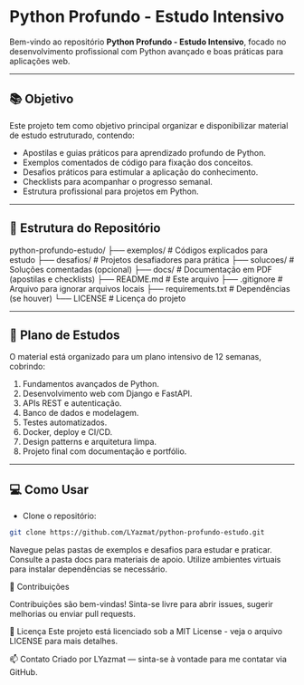 # Python Profundo - Estudo Intensivo

Bem-vindo ao repositório **Python Profundo - Estudo Intensivo**, focado no desenvolvimento profissional com Python avançado e boas práticas para aplicações web.

---

## 📚 Objetivo

Este projeto tem como objetivo principal organizar e disponibilizar material de estudo estruturado, contendo:

- Apostilas e guias práticos para aprendizado profundo de Python.
- Exemplos comentados de código para fixação dos conceitos.
- Desafios práticos para estimular a aplicação do conhecimento.
- Checklists para acompanhar o progresso semanal.
- Estrutura profissional para projetos em Python.

---

## 🚀 Estrutura do Repositório

python-profundo-estudo/
├── exemplos/ # Códigos explicados para estudo
├── desafios/ # Projetos desafiadores para prática
├── solucoes/ # Soluções comentadas (opcional)
├── docs/ # Documentação em PDF (apostilas e checklists)
├── README.md # Este arquivo
├── .gitignore # Arquivo para ignorar arquivos locais
├── requirements.txt # Dependências (se houver)
└── LICENSE # Licença do projeto


---

## 📅 Plano de Estudos

O material está organizado para um plano intensivo de 12 semanas, cobrindo:

1. Fundamentos avançados de Python.
2. Desenvolvimento web com Django e FastAPI.
3. APIs REST e autenticação.
4. Banco de dados e modelagem.
5. Testes automatizados.
6. Docker, deploy e CI/CD.
7. Design patterns e arquitetura limpa.
8. Projeto final com documentação e portfólio.

---

## 💻 Como Usar

- Clone o repositório:
```bash
git clone https://github.com/LYazmat/python-profundo-estudo.git
```

Navegue pelas pastas de exemplos e desafios para estudar e praticar.
Consulte a pasta docs para materiais de apoio.
Utilize ambientes virtuais para instalar dependências se necessário.

🤝 Contribuições

Contribuições são bem-vindas!
Sinta-se livre para abrir issues, sugerir melhorias ou enviar pull requests.

📄 Licença
Este projeto está licenciado sob a MIT License - veja o arquivo LICENSE para mais detalhes.

📫 Contato
Criado por LYazmat — sinta-se à vontade para me contatar via GitHub.